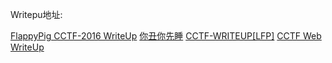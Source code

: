 Writepu地址:

[FlappyPig CCTF-2016 WriteUp](http://bobao.360.cn/ctf/learning/159.html)
[你丑你先睡](http://lncken.cn/cctf_write_up.pdf)
[CCTF-WRITEUP[LFP]](https://lc4t.me/cctf-writeup/)
[CCTF Web WriteUp](http://www.math1as.com/index.php/archives/244/)